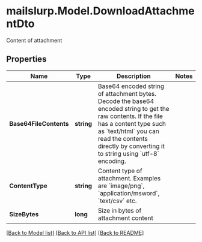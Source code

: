 # mailslurp.Model.DownloadAttachmentDto
Content of attachment
## Properties

Name | Type | Description | Notes
------------ | ------------- | ------------- | -------------
**Base64FileContents** | **string** | Base64 encoded string of attachment bytes. Decode the base64 encoded string to get the raw contents. If the file has a content type such as &#x60;text/html&#x60; you can read the contents directly by converting it to string using &#x60;utf-8&#x60; encoding. | 
**ContentType** | **string** | Content type of attachment. Examples are &#x60;image/png&#x60;, &#x60;application/msword&#x60;, &#x60;text/csv&#x60; etc. | 
**SizeBytes** | **long** | Size in bytes of attachment content | 

[[Back to Model list]](../README#documentation-for-models) [[Back to API list]](../README#documentation-for-api-endpoints) [[Back to README]](../README)

